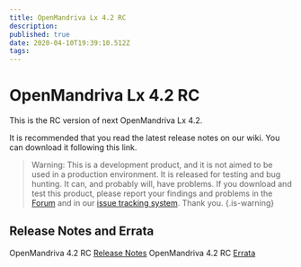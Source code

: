 ```yaml
---
title: OpenMandriva Lx 4.2 RC
description: 
published: true
date: 2020-04-10T19:39:10.512Z
tags: 
---
```


# OpenMandriva Lx 4.2 RC

This is the RC version of next OpenMandriva Lx 4.2.

It is recommended that you read the latest release notes on our wiki.
You can download it following this link.

> Warning: This is a development product, and it is not aimed to be used in a production environment. It is released for testing and bug hunting. It can, and probably will, have problems. If you download and test this product, please report your findings and problems in the [Forum](http://forum.openmandriva.org/) and in our [issue tracking system](http://issues.openmandriva.org/).
Thank you.
{.is-warning}


## Release Notes and Errata
OpenMandriva 4.2 RC [Release Notes](/releases/omlx42/rc/notes)
OpenMandriva 4.2 RC [Errata](/releases/omlx42/rc/errata)
